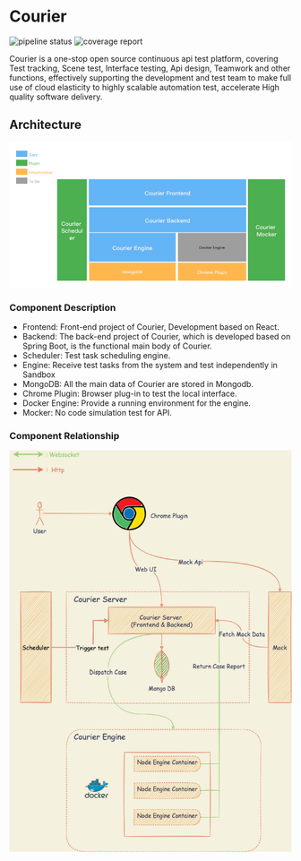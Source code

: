 # Courier
![pipeline status](https://gitlab.smsassist.com/smsdevops/smsdevopsplatform/sms-satp/badges/develop/pipeline.svg)
![coverage report](https://gitlab.smsassist.com/smsdevops/smsdevopsplatform/sms-satp/badges/develop/coverage.svg?job=task_test)

Courier is a one-stop open source continuous api test platform, covering Test tracking, Scene test, Interface testing, Api design, Teamwork and other functions, effectively supporting the development and test team to make full use of cloud elasticity to highly scalable automation test, accelerate High quality software delivery.




## Architecture

![](doc/img/courier-arch.png)

### Component Description

* Frontend: Front-end project of Courier, Development based on React.
* Backend: The back-end project of Courier, which is developed based on Spring Boot, is the functional main body of Courier.
* Scheduler: Test task scheduling engine.
* Engine: Receive test tasks from the system and test independently in Sandbox
* MongoDB: All the main data of Courier are stored in Mongodb.
* Chrome Plugin: Browser plug-in to test the local interface.
* Docker Engine: Provide a running environment for the engine.
* Mocker: No code simulation test for API.

### Component Relationship
![](doc/img/courier.png)
